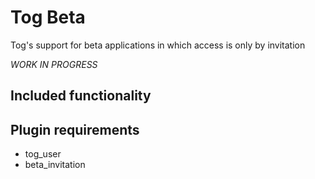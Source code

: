 Tog Beta
========

Tog's support for beta applications in which access is only by invitation 

*WORK IN PROGRESS*

Included functionality
-----------------------


Plugin requirements
-------------------
* tog_user
* beta_invitation


